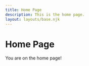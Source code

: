 ```yaml
---
title: Home Page
description: This is the home page.
layout: layouts/base.njk
---
```


# Home Page

You are on the home page!
